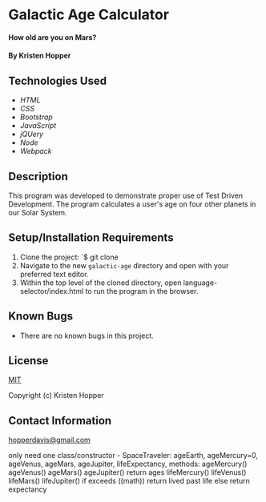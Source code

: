 # Galactic Age Calculator

#### How old are you on Mars?

#### By Kristen Hopper

## Technologies Used

* _HTML_
* _CSS_
* _Bootstrap_
* _JavaScript_
* _jQUery_
* _Node_
* _Webpack_

## Description

This program was developed to demonstrate proper use of Test Driven Development. The program calculates a user's age on four other planets in our Solar System. 

## Setup/Installation Requirements

1. Clone the project: `$ git clone 
2. Navigate to the new `galactic-age` directory and open with your preferred text editor.
3. Within the top level of the cloned directory, open language-selector/index.html to run the program in the browser.

## Known Bugs

* There are no known bugs in this project.

## License

[MIT](https://opensource.org/licenses/MIT)

Copyright (c) Kristen Hopper

## Contact Information

hopperdavis@gmail.com



only need one class/constructor - SpaceTraveler: ageEarth, ageMercury=0, ageVenus, ageMars, ageJupiter, lifeExpectancy, 
methods: ageMercury() ageVenus() ageMars() ageJupiter() return ages
      lifeMercury() lifeVenus() lifeMars() lifeJupiter() 
        if exceeds ((math)) return lived past life else return expectancy
